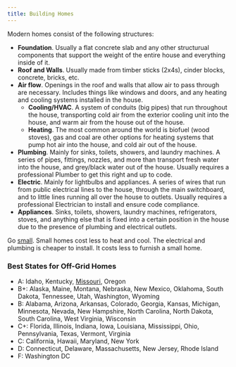 ```yaml
---
title: Building Homes
---
```

Modern homes consist of the following structures:
- **Foundation**. Usually a flat concrete slab and any other structurual components that support the weight of the entire house and everything inside of it.
- **Roof and Walls**. Usually made from timber sticks (2x4s), cinder blocks, concrete, bricks, etc.
- **Air flow**. Openings in the roof and walls that allow air to pass through are necessary. Includes things like windows and doors, and any heating and cooling systems installed in the house.
	- **Cooling/HVAC**. A system of conduits (big pipes) that run throughout the house, transporting cold air from the exterior cooling unit into the house, and warm air from the house out of the house.
	- **Heating**. The most common around the world is biofuel (wood stoves), gas and coal are other options for heating systems that pump hot air into the house, and cold air out of the house.
- **Plumbing**. Mainly for sinks, toilets, showers, and laundry machines. A series of pipes, fittings, nozzles, and more than transport fresh water into the house, and grey/black water out of the house. Usually requires a professional Plumber to get this right and up to code.
- **Electric**. Mainly for lightbulbs and appliances. A series of wires that run from public electrical lines to the house, through the main switchboard, and to little lines running all over the house to outlets. Usually requires a professional Electrician to install and ensure code compliance.
- **Appliances**. Sinks, toilets, showers, laundry machines, refrigerators, stoves, and anything else that is fixed into a certain position in the house due to the presence of plumbing and electrical outlets.

Go [small](/minimum). Small homes cost less to heat and cool. The electrical and plumbing is cheaper to install. It costs less to furnish a small home.

### Best States for Off-Grid Homes
- A: Idaho, Kentucky, [Missouri](/MO), Oregon 
- B+: Alaska, Maine, Montana, Nebraska, New Mexico, Oklahoma, South Dakota, Tennessee, Utah, Washington, Wyoming 
- B: Alabama, Arizona, Arkansas, Colorado, Georgia, Kansas, Michigan, Minnesota, Nevada, New Hampshire, North Carolina, North Dakota, South Carolina, West Virginia, Wisconsin 
- C+: Florida, Illinois, Indiana, Iowa, Louisiana, Mississippi, Ohio, Pennsylvania, Texas, Vermont, Virginia 
- C: California, Hawaii, Maryland, New York 
- D: Connecticut, Delaware, Massachusetts, New Jersey, Rhode Island 
- F: Washington DC